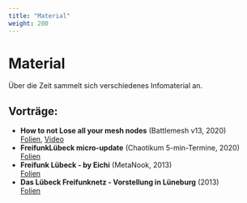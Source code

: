 ```yaml
---
title: "Material"
weight: 200
---
```


# Material

Über die Zeit sammelt sich verschiedenes Infomaterial an.


## Vorträge:


* **How to not Lose all your mesh nodes** (Battlemesh v13, 2020) \
  [Folien](/pdf/battlemesh_v13.pdf), [Video](https://www.youtube.com/watch?v=g40dLL1EXiI)
* **FreifunkLübeck micro-update** (Chaotikum 5-min-Termine, 2020) \
  [Folien](/pdf/5min-termine.pdf)
* **Freifunk Lübeck - by Eichi** (MetaNook, 2013) \
  [Folien](/pdf/Vortrag_MetaNook2013.pdf)
* **Das Lübeck Freifunknetz - Vorstellung in Lüneburg** (2013) \
  [Folien](/pdf/Vortrag_Lueneburg.pdf)
